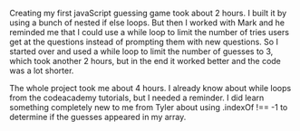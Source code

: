 Creating my first javaScript guessing game took about 2 hours. I built it by using a bunch of nested if else loops. But then I worked with Mark and he reminded me that I could use a while loop to limit the number of tries users get at the questions instead of prompting them with new questions. So I started over and used a while loop to limit the number of guesses to 3, which took another 2 hours, but in the end it worked better and the code was a lot shorter.

The whole project took me about 4 hours. I already know about while loops from the codeacademy tutorials, but I needed a reminder. I did learn something completely new to me from Tyler about using .indexOf !== -1 to determine if the guesses appeared in my array.
